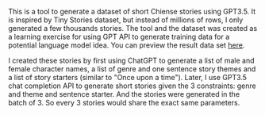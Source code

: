 
This is a tool to generate a dataset of short Chiense stories using GPT3.5. It is inspired by Tiny Stories dataset, but instead of millions of rows, I only generated a few thousands stories. The tool and the dataset was created as a learning exercise for using GPT API to generate training data for a potential language model idea. You can preview the result data set [here](https://huggingface.co/datasets/joe-chiu/TinyChineseStories).

I created these stories by first using ChatGPT to generate a list of male and female character names, a list of genre and one sentence story themes and a list of story starters (similar to "Once upon a time"). Later, I use GPT3.5 chat completion API to generate short stories given the 3 constraints: genre and theme and sentence starter. And the stories were generated in the batch of 3. So every 3 stories would share the exact same parameters.
